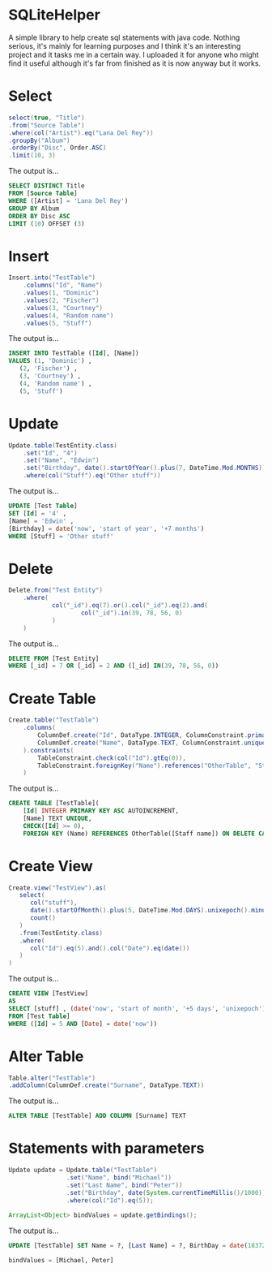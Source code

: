 # SQLiteHelper
A simple library to help create sql statements with java code.
Nothing serious, it's mainly for learning purposes and I think it's an interesting project and it tasks me in a certain way.
I uploaded it for anyone who might find it useful although it's far from finished as it is now anyway but it works.

# Select
```java
select(true, "Title")
.from("Source Table")
.where(col("Artist").eq("Lana Del Rey"))
.groupBy("Album")
.orderBy("Disc", Order.ASC)
.limit(10, 3)
```

The output is...
```sql
SELECT DISTINCT Title
FROM [Source Table] 
WHERE ([Artist] = 'Lana Del Rey') 
GROUP BY Album 
ORDER BY Disc ASC 
LIMIT (10) OFFSET (3)
```

# Insert
```java
Insert.into("TestTable")
	.columns("Id", "Name")
	.values(1, "Dominic")
	.values(2, "Fischer")
	.values(3, "Courtney")
	.values(4, "Random name")
	.values(5, "Stuff")
```

The output is...
```sql
INSERT INTO TestTable ([Id], [Name]) 
VALUES (1, 'Dominic') ,
   (2, 'Fischer') ,
   (3, 'Courtney') ,
   (4, 'Random name') ,
   (5, 'Stuff')
```

# Update
```java
Update.table(TestEntity.class)
	.set("Id", "4")
	.set("Name", "Edwin")
	.set("Birthday", date().startOfYear().plus(7, DateTime.Mod.MONTHS))
	.where(col("Stuff").eq("Other stuff"))
```

The output is...
```sql
UPDATE [Test Table] 
SET [Id] = '4' ,
[Name] = 'Edwin' ,
[Birthday] = date('now', 'start of year', '+7 months') 
WHERE [Stuff] = 'Other stuff'
```

# Delete
```java
Delete.from("Test Entity")
	.where(
			col("_id").eq(7).or().col("_id").eq(2).and(
					col("_id").in(39, 78, 56, 0)
			)
	)
```

The output is...
```sql
DELETE FROM [Test Entity] 
WHERE [_id] = 7 OR [_id] = 2 AND ([_id] IN(39, 78, 56, 0))
```

# Create Table
```java
Create.table("TestTable")
    .columns(
        ColumnDef.create("Id", DataType.INTEGER, ColumnConstraint.primaryKey(true, Order.ASC)),
        ColumnDef.create("Name", DataType.TEXT, ColumnConstraint.unique())
    ).constraints(
        TableConstraint.check(col("Id").gtEq(0)),
        TableConstraint.foreignKey("Name").references("OtherTable", "Staff name").onDelete(Action.CASCADE)
    )
```

The output is...
```sql
CREATE TABLE [TestTable](
    [Id] INTEGER PRIMARY KEY ASC AUTOINCREMENT, 
    [Name] TEXT UNIQUE, 
    CHECK([Id] >= 0), 
    FOREIGN KEY (Name) REFERENCES OtherTable([Staff name]) ON DELETE CASCADE);
```

# Create View
```java
Create.view("TestView").as(
   select(
      col("stuff"),
      date().startOfMonth().plus(5, DateTime.Mod.DAYS).unixepoch().minus(7),
      count()
   )
   .from(TestEntity.class)
   .where(
      col("Id").eq(5).and().col("Date").eq(date())
   )
)
```

The output is...
```sql
CREATE VIEW [TestView]
AS
SELECT [stuff] , (date('now', 'start of month', '+5 days', 'unixepoch') - (7)) , COUNT(*)
FROM [Test Table]
WHERE ([Id] = 5 AND [Date] = date('now'))
```

# Alter Table
```java
Table.alter("TestTable")
.addColumn(ColumnDef.create("Surname", DataType.TEXT))
```

The output is...
```sql
ALTER TABLE [TestTable] ADD COLUMN [Surname] TEXT
```

# Statements with parameters
```java
Update update = Update.table("TestTable")
				.set("Name", bind("Michael"))
				.set("Last Name", bind("Peter"))
				.set("Birthday", date(System.currentTimeMillis()/1000))
				.where(col("Id").eq(5));
		
ArrayList<Object> bindValues = update.getBindings();
```

The output is...
```sql
UPDATE [TestTable] SET Name = ?, [Last Name] = ?, BirthDay = date(1837293792) WHERE Id = 5

bindValues = [Michael, Peter]
```
